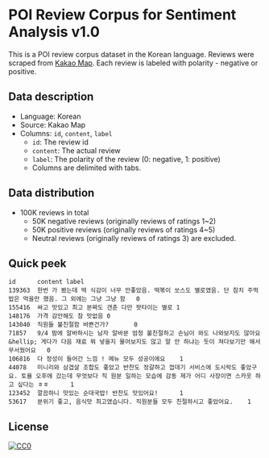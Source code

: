 # POI Review Corpus for Sentiment Analysis v1.0

This is a POI review corpus dataset in the Korean language. Reviews were scraped from [Kakao Map](https://map.kakao.com). Each review is labeled with polarity - negative or positive.

## Data description

- Language: Korean
- Source: Kakao Map
- Columns: `id`, `content`, `label`
  - `id`: The review id
  - `content`: The actual review
  - `label`: The polarity of the review (0: negative, 1: positive)
  - Columns are delimited with tabs.

## Data distribution

- 100K reviews in total
  - 50K negative reviews (originally reviews of ratings 1~2)
  - 50K positive reviews (originally reviews of ratings 4~5)
  - Neutral reviews (originally reviews of ratings 3) are excluded.

## Quick peek

```
id      content label
139363  한번 가 봤는데 떡 식감이 너무 안좋았음. 떡볶이 쏘스도 별로였음. 단 참치 주먹밥은 먹을만 했음. 그 외에는 그냥 그냥 함   0
155416  싸고 맛있고 최고 분짜도 갠춘 다만 팟타이는 별로 1
148176  가격 감안해도 참 맛없음 0
143040  직원들 불친절함 바쁜건가?       0
71857   9/4 밤에 알바하시는 남자 알바분 엄청 불친절하고 손님이 와도 나와보지도 않아요&hellip; 게다가 다음 재료 뭐 넣을지 물어보지도 않고 말 안 하냐는 듯이 쳐다보기만 해서 무서웠어요   0
106816  다 정성이 들어간 느낌 ! 메뉴 모두 성공이에요    1
44078   미니리와 삼겹살 조합도 좋았고 반찬도 정갈하고 껍데기 서비스에 도시락도 좋았구요. 토욜 오후에 갔는데 무엇보다 직 원분 일하는 모습에 감동 제가 어디 사장이면 스카웃 하고 싶다는 ㅎㅎ      1
123452  깔끔하니 맛있는 순대국밥! 반찬도 맛있어요!      1
53617   분위기 좋고, 음식맛 최고였습니다. 직원분들 모두 친절하시고 좋았어요.    1
```

## License

<p xmlns:dct="http://purl.org/dc/terms/">
  <a rel="license"
     href="http://creativecommons.org/publicdomain/zero/1.0/">
    <img src="http://i.creativecommons.org/p/zero/1.0/88x31.png" style="border-style: none;" alt="CC0" />
  </a>
</p>
